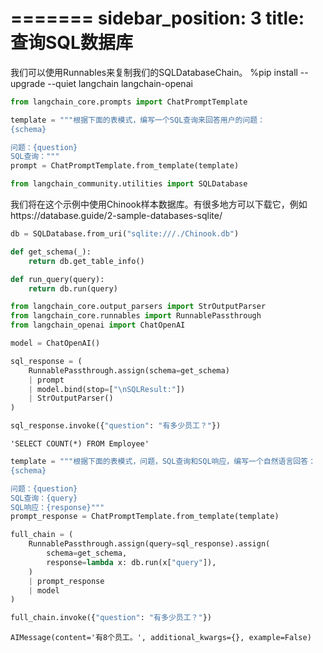 =======
sidebar_position: 3
title: 查询SQL数据库
=======

我们可以使用Runnables来复制我们的SQLDatabaseChain。
%pip install --upgrade --quiet  langchain langchain-openai

```python
from langchain_core.prompts import ChatPromptTemplate

template = """根据下面的表模式，编写一个SQL查询来回答用户的问题：
{schema}

问题：{question}
SQL查询："""
prompt = ChatPromptTemplate.from_template(template)
```


```python
from langchain_community.utilities import SQLDatabase
```

我们将在这个示例中使用Chinook样本数据库。有很多地方可以下载它，例如https://database.guide/2-sample-databases-sqlite/


```python
db = SQLDatabase.from_uri("sqlite:///./Chinook.db")
```


```python
def get_schema(_):
    return db.get_table_info()
```


```python
def run_query(query):
    return db.run(query)
```


```python
from langchain_core.output_parsers import StrOutputParser
from langchain_core.runnables import RunnablePassthrough
from langchain_openai import ChatOpenAI

model = ChatOpenAI()

sql_response = (
    RunnablePassthrough.assign(schema=get_schema)
    | prompt
    | model.bind(stop=["\nSQLResult:"])
    | StrOutputParser()
)
```


```python
sql_response.invoke({"question": "有多少员工？"})
```




    'SELECT COUNT(*) FROM Employee'




```python
template = """根据下面的表模式，问题，SQL查询和SQL响应，编写一个自然语言回答：
{schema}

问题：{question}
SQL查询：{query}
SQL响应：{response}"""
prompt_response = ChatPromptTemplate.from_template(template)
```


```python
full_chain = (
    RunnablePassthrough.assign(query=sql_response).assign(
        schema=get_schema,
        response=lambda x: db.run(x["query"]),
    )
    | prompt_response
    | model
)
```


```python
full_chain.invoke({"question": "有多少员工？"})
```




    AIMessage(content='有8个员工。', additional_kwargs={}, example=False)




```python

```
